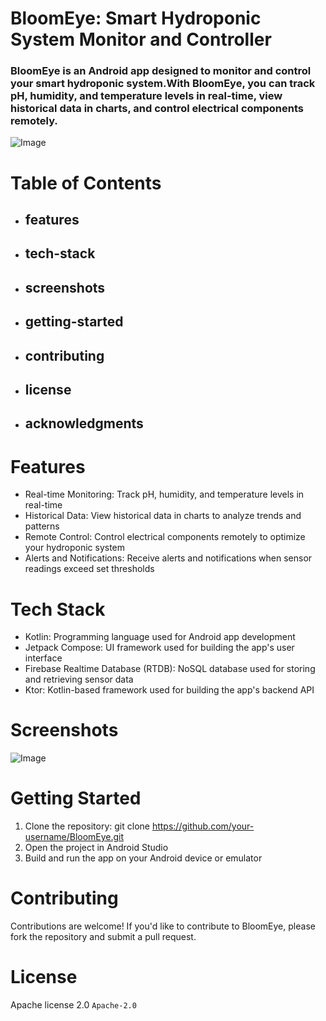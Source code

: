 

# BloomEye: Smart Hydroponic System Monitor and Controller

### BloomEye is an Android app designed to monitor and control your smart hydroponic system.With BloomEye, you can track pH, humidity, and temperature levels in real-time, view historical data in charts, and control electrical components remotely.

![Image](https://github.com/user-attachments/assets/90be43f1-2dd1-4eea-b193-30a2d17a45e9)

# Table of Contents
- ## features
- ## tech-stack
- ## screenshots
- ## getting-started
- ## contributing
- ## license
- ## acknowledgments

# Features
- Real-time Monitoring: Track pH, humidity, and temperature levels in real-time
- Historical Data: View historical data in charts to analyze trends and patterns
- Remote Control: Control electrical components remotely to optimize your hydroponic system
- Alerts and Notifications: Receive alerts and notifications when sensor readings exceed set thresholds

# Tech Stack
- Kotlin: Programming language used for Android app development
- Jetpack Compose: UI framework used for building the app's user interface
- Firebase Realtime Database (RTDB): NoSQL database used for storing and retrieving sensor data
- Ktor: Kotlin-based framework used for building the app's backend API

# Screenshots

![Image](https://github.com/user-attachments/assets/822f11f6-0c58-4b05-afed-43411899ee9d)

# Getting Started
1. Clone the repository: git clone https://github.com/your-username/BloomEye.git
2. Open the project in Android Studio
3. Build and run the app on your Android device or emulator

# Contributing
Contributions are welcome! If you'd like to contribute to BloomEye, please fork the repository and submit a pull request.

# License
Apache license 2.0  ```	Apache-2.0 ```
